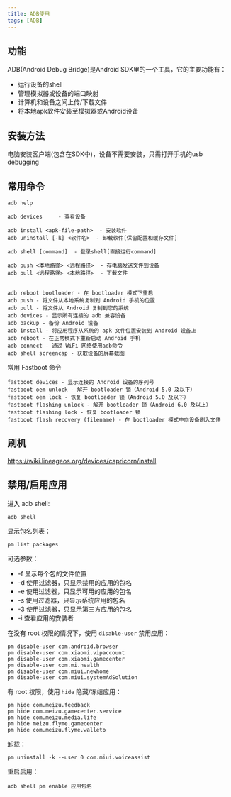 ```yaml
---
title: ADB使用
tags: [ADB]
---
```


## 功能

ADB(Android Debug Bridge)是Android SDK里的一个工具，它的主要功能有：

* 运行设备的shell
* 管理模拟器或设备的端口映射
* 计算机和设备之间上传/下载文件
* 将本地apk软件安装至模拟器或Android设备

## 安装方法

电脑安装客户端(包含在SDK中)，设备不需要安装，只需打开手机的usb debugging

## 常用命令

    adb help

    adb devices     - 查看设备

    adb install <apk-file-path>  - 安装软件
    adb uninstall [-k] <软件名>  - 卸载软件[保留配置和缓存文件]

    adb shell [command]  - 登录shell[直接运行command]

    adb push <本地路径> <远程路径>  - 存电脑发送文件到设备
    adb pull <远程路径> <本地路径>  - 下载文件


    adb reboot bootloader - 在 bootloader 模式下重启
    adb push - 将文件从本地系统复制到 Android 手机的位置
    adb pull - 将文件从 Android 复制到您的系统
    adb devices - 显示所有连接的 adb 兼容设备
    adb backup - 备份 Android 设备
    adb install - 将应用程序从系统的 apk 文件位置安装到 Android 设备上
    adb reboot - 在正常模式下重新启动 Android 手机
    adb connect - 通过 WiFi 网络使用adb命令
    adb shell screencap - 获取设备的屏幕截图

常用 Fastboot 命令

    fastboot devices - 显示连接的 Android 设备的序列号
    fastboot oem unlock - 解开 bootloader 锁（Android 5.0 及以下）
    fastboot oem lock - 恢复 bootloader 锁（Android 5.0 及以下）
    fastboot flashing unlock - 解开 bootloader 锁（Android 6.0 及以上）
    fastboot flashing lock - 恢复 bootloader 锁
    fastboot flash recovery (filename) - 在 bootloader 模式中向设备刷入文件

## 刷机

https://wiki.lineageos.org/devices/capricorn/install

## 禁用/启用应用

进入 adb shell:

    adb shell

显示包名列表：

    pm list packages

可选参数：

* -f  显示每个包的文件位置
* -d  使用过滤器，只显示禁用的应用的包名
* -e  使用过滤器，只显示可用的应用的包名
* -s  使用过滤器，只显示系统应用的包名
* -3  使用过滤器，只显示第三方应用的包名
* -i  查看应用的安装者


在没有 root 权限的情况下，使用 `disable-user` 禁用应用：

    pm disable-user com.android.browser
    pm disable-user com.xiaomi.vipaccount
    pm disable-user com.xiaomi.gamecenter
    pm disable-user com.mi.health
    pm disable-user com.miui.newhome
    pm disable-user com.miui.systemAdSolution

有 root 权限，使用 `hide` 隐藏/冻结应用：

    pm hide com.meizu.feedback
    pm hide com.meizu.gamecenter.service
    pm hide com.meizu.media.life
    pm hide meizu.flyme.gamecenter
    pm hide com.meizu.flyme.walleto

卸载：

    pm uninstall -k --user 0 com.miui.voiceassist

重启启用：

    adb shell pm enable 应用包名

